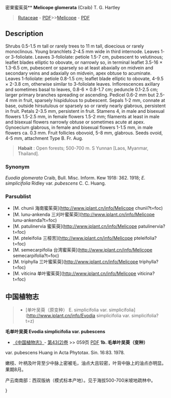 密果蜜茱萸** **Melicope glomerata** (Craib) T. G. Hartley

> [Rutaceae](http://www.iplant.cn/info/Rutaceae?t=foc) - [PDF](http://www.iplant.cn/foc/pdf/Rutaceae.pdf)>>[Melicope](http://www.iplant.cn/info/Melicope?t=foc) - [PDF](http://www.iplant.cn/foc/pdf/Melicope.pdf)

## Description

Shrubs 0.5-1.5 m tall or rarely trees to 11 m tall, dioecious or rarely monoclinous. Young branchlets 2-4.5 mm wide in third internode. Leaves 1- or 3-foliolate. Leaves 3-foliolate: petiole 1.5-7 cm, pubescent to velutinous; leaflet blades elliptic to obovate, or narrowly so, in terminal leaflet 3.5-16 × 1.3-6.5 cm, pubescent or sparsely so at least abaxially on midvein and secondary veins and adaxially on midvein, apex obtuse to acuminate. Leaves 1-foliolate: petiole 0.8-1.5 cm; leaflet blade elliptic to obovate, 4-9.5 × 2-3.8 cm, otherwise similar to 3-foliolate leaves. Inflorescences axillary and sometimes basal to leaves, 0.8-6 × 0.8-1.7 cm; peduncle 0.1-2.5 cm; larger primary branches spreading or ascending. Pedicel 0.6-2 mm but 2.5-4 mm in fruit, sparsely hispidulous to pubescent. Sepals 1-2 mm, connate at base, outside hirsutulous or sparsely so or rarely nearly glabrous, persistent in fruit. Petals 2-3.5 mm, persistent in fruit. Stamens 4, in male and bisexual flowers 1.5-2.5 mm, in female flowers 1.5-2 mm; filaments at least in male and bisexual flowers narrowly obtuse or sometimes acute at apex. Gynoecium glabrous, in female and bisexual flowers 1-1.5 mm, in male flowers ca. 0.3 mm. Fruit follicles obovoid, 5-8 mm, glabrous. Seeds ovoid, 4-5 mm, attachment Type B. Fr. Aug.


> **Habait** : 
> Open forests; 500-700 m. S Yunnan [Laos, Myanmar, Thailand].

### Synonym
*Euodia glomerata* Craib, Bull. Misc. Inform. Kew 1918: 362. 1918; *E. simplicifolia* Ridley var. *pubescens* C. C. Huang.

### Parsublist

* [M.  chunii  海南蜜茱萸](http://www.iplant.cn/info/Melicope chunii?t=foc)
* [M.  lunu-ankenda  三刈叶蜜茱萸](http://www.iplant.cn/info/Melicope lunu-ankenda?t=foc)
* [M.  patulinervia  蜜茱萸](http://www.iplant.cn/info/Melicope patulinervia?t=foc)
* [M.  pteleifolia  三桠苦](http://www.iplant.cn/info/Melicope pteleifolia?t=foc)
* [M.  semecarpifolia  台湾蜜茱萸](http://www.iplant.cn/info/Melicope semecarpifolia?t=foc)
* [M.  triphylla  三叶蜜茱萸](http://www.iplant.cn/info/Melicope triphylla?t=foc)
* [M.  viticina  单叶蜜茱萸](http://www.iplant.cn/info/Melicope viticina?t=foc)

## 中国植物志

> * [单叶吴萸（原变种）  E.  simplicifolia var. simplicifolia](http://www.iplant.cn/info/Evodia simplicifolia var. simplicifolia?t=z)


**毛单叶吴萸 Evodia simplicifolia var. pubescens**

* [《中国植物志》](http://www.iplant.cn/frps)- [第43(2)卷](http://www.iplant.cn/frps/vol/43(2)) >> 059页 [PDF](http://www.iplant.cn/frps/pdf/43(2)/059a.PDF)
**1b. 毛单叶吴萸（变种）**

var. pubescens Huang in Acta Phytotax. Sin. 16:83. 1978.

嫩枝、叶柄及叶背至少中脉上密被毛，油点大且较密，叶背中脉上的油点亦明显。果期8月。

产云南南部：西双版纳（模式标本产地）。见于海拔500-700米坡地疏林中。

}